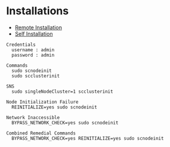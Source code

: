# Installations

* [Remote Installation](../../resources/services/system-installation.pdf)
* [Self Installation](../../resources/services/self-installation.pdf)

```
Credentials
  username : admin
  password : admin

Commands
  sudo scnodeinit
  sudo scclusterinit

SNS
  sudo singleNodeCluster=1 scclusterinit

Node Initialization Failure
  REINITIALIZE=yes sudo scnodeinit

Network Inaccessible
  BYPASS_NETWORK_CHECK=yes sudo scnodeinit

Combined Remedial Commands
  BYPASS_NETWORK_CHECK=yes REINITIALIZE=yes sudo scnodeinit
```
